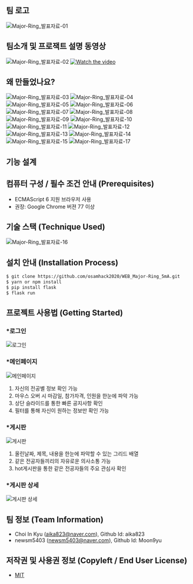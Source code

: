 ## 팀 로고
![Major-Ring_발표자료-01](https://user-images.githubusercontent.com/63488591/97768434-6e88b800-1b66-11eb-804c-7991e45560b9.jpg)

## 팀소개 및 프로잭트 설명 동영상   
![Major-Ring_발표자료-02](https://user-images.githubusercontent.com/63488591/97768340-a04d4f00-1b65-11eb-967b-b05a1c833c7b.jpg)
[![Watch the video](https://img.youtube.com/vi/LjX3eVQdIyk/0.jpg)](https://www.youtube.com/watch?time_continue=117&v=LjX3eVQdIyk)

## 왜 만들었나요?
![Major-Ring_발표자료-03](https://user-images.githubusercontent.com/63488591/97768566-2fa73200-1b67-11eb-97df-f70401f854ae.jpg)
![Major-Ring_발표자료-04](https://user-images.githubusercontent.com/63488591/97768567-2fa73200-1b67-11eb-9614-1fc4f1eef9e3.jpg)
![Major-Ring_발표자료-05](https://user-images.githubusercontent.com/63488591/97768568-303fc880-1b67-11eb-89c6-2bdaa645da68.jpg)
![Major-Ring_발표자료-06](https://user-images.githubusercontent.com/63488591/97768554-2ae27e00-1b67-11eb-9fc4-371729d5ba87.jpg)
![Major-Ring_발표자료-07](https://user-images.githubusercontent.com/63488591/97768555-2c13ab00-1b67-11eb-8bfe-727f0654971a.jpg)
![Major-Ring_발표자료-08](https://user-images.githubusercontent.com/63488591/97768557-2cac4180-1b67-11eb-8caf-06115961aa8a.jpg)
![Major-Ring_발표자료-09](https://user-images.githubusercontent.com/63488591/97768558-2cac4180-1b67-11eb-9bf9-ab52742cda2f.jpg)
![Major-Ring_발표자료-10](https://user-images.githubusercontent.com/63488591/97768559-2d44d800-1b67-11eb-9368-cbbfa82b1836.jpg)
![Major-Ring_발표자료-11](https://user-images.githubusercontent.com/63488591/97768560-2d44d800-1b67-11eb-9f67-ad6f732ef3d3.jpg)
![Major-Ring_발표자료-12](https://user-images.githubusercontent.com/63488591/97768561-2ddd6e80-1b67-11eb-8fcd-eb75a0c72262.jpg)
![Major-Ring_발표자료-13](https://user-images.githubusercontent.com/63488591/97768562-2e760500-1b67-11eb-8d25-38f43bf3be35.jpg)
![Major-Ring_발표자료-14](https://user-images.githubusercontent.com/63488591/97768563-2e760500-1b67-11eb-9190-6f6cffd464d7.jpg)
![Major-Ring_발표자료-15](https://user-images.githubusercontent.com/63488591/97768564-2f0e9b80-1b67-11eb-9ee2-d72e03baa8d9.jpg)
![Major-Ring_발표자료-17](https://user-images.githubusercontent.com/63488591/97768565-2f0e9b80-1b67-11eb-88a2-8f191920034d.jpg)

## 기능 설계

## 컴퓨터 구성 / 필수 조건 안내 (Prerequisites)
* ECMAScript 6 지원 브라우저 사용
* 권장: Google Chrome 버젼 77 이상

## 기술 스택 (Technique Used)
![Major-Ring_발표자료-16](https://user-images.githubusercontent.com/63488591/97768360-d559a180-1b65-11eb-9701-ae59f56eb37e.jpg)

## 설치 안내 (Installation Process)
```bash
$ git clone https://github.com/osamhack2020/WEB_Major-Ring_5mA.git
$ yarn or npm install
$ pip install flask
$ flask run
```

## 프로젝트 사용법 (Getting Started)
### *로그인
![로그인](https://user-images.githubusercontent.com/63488591/97769451-92e89280-1b6e-11eb-830a-2d3eb43a3739.png)

### *메인페이지
![메인페이지](https://user-images.githubusercontent.com/63488591/97769196-2a98b180-1b6c-11eb-90fc-0af3ea07c51d.png)

1. 자신의 전공별 정보 확인 가능
2. 마우스 오버 시 마감일, 참가자격, 인원을 한눈에 파악 가능
3. 상단 슬라이드를 통한 빠른 공지사항 확인
4. 필터를 통해 자신이 원하는 정보만 확인 가능

### *게시판
![게시판](https://user-images.githubusercontent.com/63488591/97769393-d42c7280-1b6d-11eb-963f-7e6e73e94e7c.png)

1. 올린날짜, 제목, 내용을 한눈에 파악할 수 있는 그리드 배열
2. 같은 전공자들끼리의 자유로운 의사소통 가능
3. hot게시판을 통한 같은 전공자들의 주요 관심사 확인

### *게시판 상세
![게시판 상세](https://user-images.githubusercontent.com/63488591/97769484-d3481080-1b6e-11eb-8b9d-6904cefdc8d8.png)


## 팀 정보 (Team Information)
- Choi In Kyu (aika823@naver.com), Github Id: aika823
- newsm5403 (newsm5403@naver.com), Github Id: Moon9yu

## 저작권 및 사용권 정보 (Copyleft / End User License)
 * [MIT](https://github.com/osam2020-WEB/Sample-ProjectName-TeamName/blob/master/license.md)
